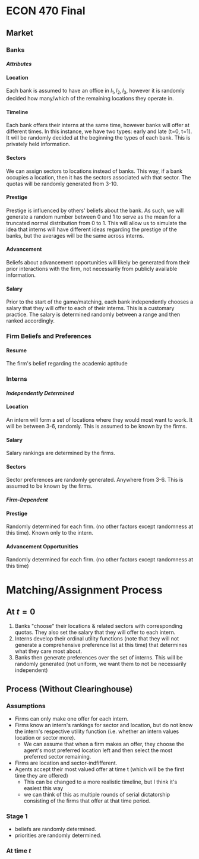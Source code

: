# ECON 470 Final
## Market
### **Banks**
#### *Attributes*
#### **Location**
Each bank is assumed to have an office in $l_1, l_2, l_3$, however it is randomly decided how many/which of the remaining locations they operate in.
#### **Timeline**
Each bank offers their interns at the same time, however banks will offer at different times. In this instance, we have two types: early and late (t=0, t=1). It will be randomly decided at the beginning the types of each bank. This is privately held information.
#### **Sectors**
We can assign sectors to locations instead of banks. This way, if a bank occupies a location, then it has the sectors associated with that sector. The quotas will be randomly generated from 3-10.
#### **Prestige**
Prestige is influenced by others' beliefs about the bank. As such, we will generate a random number between 0 and 1 to serve as the mean  for a truncated normal distribution from 0 to 1. This will allow us to simulate the idea that interns will have different ideas regarding the prestige of the banks, but the averages will be the same across interns.
#### **Advancement**
Beliefs about advancement opportunities will likely be generated from their prior interactions with the firm, not necessarily from publicly available information.

#### **Salary**
Prior to the start of the game/matching, each bank independently chooses a salary that they will offer to each of their interns. This is a customary practice. The salary is determined randomly between a range and then ranked accordingly.

### Firm Beliefs and Preferences
#### Resume
The firm's belief regarding the academic aptitude 

### **Interns**
#### *Independently Determined*
#### **Location**
An intern will form a set of locations where they would most want to work. It will be between 3-6, randomly. This is assumed to be known by the firms.
#### **Salary**
Salary rankings are determined by the firms. 
#### **Sectors**
Sector preferences are randomly generated. 
Anywhere from 3-6. This is assumed to be known by the firms.
#### *Firm-Dependent*
#### **Prestige**
Randomly determined for each firm. (no other factors except randomness at this time). Known only to the intern.
#### **Advancement Opportunities**
Randomly determined for each firm. (no other factors except randomness at this time)

# Matching/Assignment Process
## At $t=0$
1. Banks "choose" their locations & related sectors with corresponding quotas. They also set the salary that they will offer to each intern.
2. Interns develop their ordinal utility functions (note that they will not generate a comprehensive preference list at this time) that determines what they care most about.
3. Banks then generate preferences over the set of interns. This will be randomly generated (not uniform, we want them to not be necessarily independent)

## **Process (Without Clearinghouse)**
### Assumptions
- Firms can only make one offer for each intern. 
- Firms know an intern's rankings for sector and location, but do not know the intern's respective utility function (i.e. whether an intern values location or sector more).
    - We can assume that when a firm makes an offer, they choose the agent's most preferred location left and then select the most preferred sector remaining.
- Firms are location and sector-indfifferent.
- Agents accept their most valued offer at time t (which will be the first time they are offered)
    - This can be changed to a more realistic timeline, but I think it's easiest this way
    - we can think of this as multiple rounds of serial dictatorship consisting of the firms that offer at that time period.

### Stage 1
- beliefs are randomly determined.
- priorities are randomly determined.

### At time $t$
